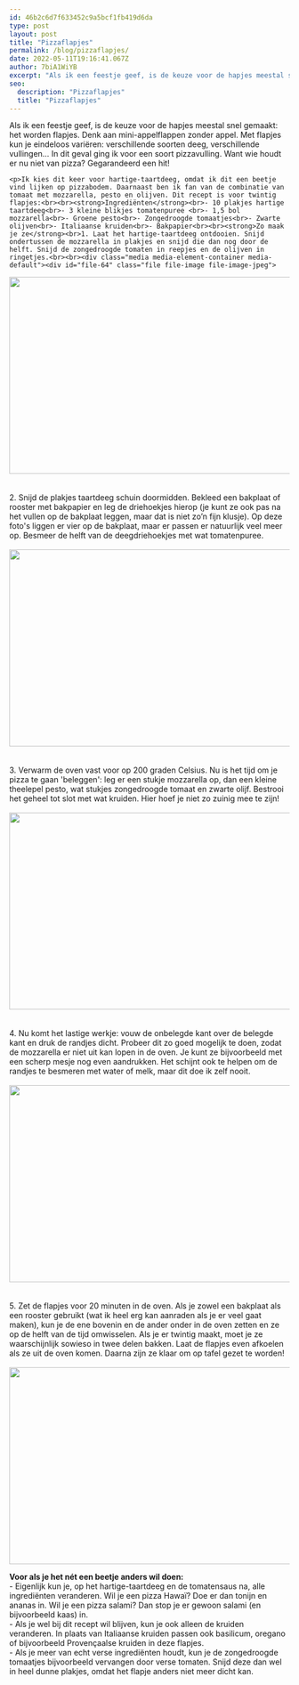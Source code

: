 ```yaml
---
id: 46b2c6d7f633452c9a5bcf1fb419d6da
type: post
layout: post
title: "Pizzaflapjes"
permalink: /blog/pizzaflapjes/
date: 2022-05-11T19:16:41.067Z
author: 7biA1WiYB
excerpt: "Als ik een feestje geef, is de keuze voor de hapjes meestal snel gemaakt: het worden flapjes. Denk aan mini-appelflappen zonder appel. Met flapjes kun je eindeloos variëren: verschillende soorten deeg, verschillende vullingen… In dit geval ging ik voor een soort pizzavulling. Want wie houdt er nu niet van pizza? Gegarandeerd een hit!  "
seo:
  description: "Pizzaflapjes"
  title: "Pizzaflapjes"
---
```

Als ik een feestje geef, is de keuze voor de hapjes meestal snel gemaakt: het worden flapjes. Denk aan mini-appelflappen zonder appel. Met flapjes kun je eindeloos variëren: verschillende soorten deeg, verschillende vullingen… In dit geval ging ik voor een soort pizzavulling. Want wie houdt er nu niet van pizza? Gegarandeerd een hit!  

    <p>Ik kies dit keer voor hartige-taartdeeg, omdat ik dit een beetje vind lijken op pizzabodem. Daarnaast ben ik fan van de combinatie van tomaat met mozzarella, pesto en olijven. Dit recept is voor twintig flapjes:<br><br><strong>Ingrediënten</strong><br>- 10 plakjes hartige taartdeeg<br>- 3 kleine blikjes tomatenpuree <br>- 1,5 bol mozzarella<br>- Groene pesto<br>- Zongedroogde tomaatjes<br>- Zwarte olijven<br>- Italiaanse kruiden<br>- Bakpapier<br><br><strong>Zo maak je ze</strong><br>1. Laat het hartige-taartdeeg ontdooien. Snijd ondertussen de mozzarella in plakjes en snijd die dan nog door de helft. Snijd de zongedroogde tomaten in reepjes en de olijven in ringetjes.<br><br><div class="media media-element-container media-default"><div id="file-64" class="file file-image file-image-jpeg">

        
  
  <div class="content">
    <img height="354" width="560" class="media-element file-default" src="https://original.sevendays.nl/sites/default/files/pizzaflapjes2.jpeg" alt="">  </div>

  
</div>
</div><br><br>2. Snijd de plakjes taartdeeg schuin doormidden. Bekleed een bakplaat of rooster met bakpapier en leg de driehoekjes hierop (je kunt ze ook pas na het vullen op de bakplaat leggen, maar dat is niet zo’n fijn klusje). Op deze foto's liggen er vier op de bakplaat, maar er passen er natuurlijk veel meer op. Besmeer de helft van de deegdriehoekjes met wat tomatenpuree.<br><br><div class="media media-element-container media-default"><div id="file-66" class="file file-image file-image-jpeg">

        
  
  <div class="content">
    <img height="354" width="560" class="media-element file-default" src="https://original.sevendays.nl/sites/default/files/pizzaflapjes3.jpeg" alt="">  </div>

  
</div>
</div><br><br>3. Verwarm de oven vast voor op 200 graden Celsius. Nu is het tijd om je pizza te gaan 'beleggen': leg er een stukje mozzarella op, dan een kleine theelepel pesto, wat stukjes zongedroogde tomaat en zwarte olijf. Bestrooi het geheel tot slot met wat kruiden. Hier hoef je niet zo zuinig mee te zijn!<br><br><div class="media media-element-container media-default"><div id="file-67" class="file file-image file-image-jpeg">

        
  
  <div class="content">
    <img height="354" width="560" class="media-element file-default" src="https://original.sevendays.nl/sites/default/files/pizzaflapjes4.jpeg" alt="">  </div>

  
</div>
</div><br><br>4. Nu komt het lastige werkje: vouw de onbelegde kant over de belegde kant en druk de randjes dicht. Probeer dit zo goed mogelijk te doen, zodat de mozzarella er niet uit kan lopen in de oven. Je kunt ze bijvoorbeeld met een scherp mesje nog even aandrukken. Het schijnt ook te helpen om de randjes te besmeren met water of melk, maar dit doe ik zelf nooit.<br><br><div class="media media-element-container media-default"><div id="file-68" class="file file-image file-image-jpeg">

        
  
  <div class="content">
    <img height="354" width="560" class="media-element file-default" src="https://original.sevendays.nl/sites/default/files/pizzaflapjes5.jpeg" alt="">  </div>

  
</div>
</div><br><br>5. Zet de flapjes voor 20 minuten in de oven. Als je zowel een bakplaat als een rooster gebruikt (wat ik heel erg kan aanraden als je er veel gaat maken), kun je de ene bovenin en de ander onder in de oven zetten en ze op de helft van de tijd omwisselen. Als je er twintig maakt, moet je ze waarschijnlijk sowieso in twee delen bakken. Laat de flapjes even afkoelen als ze uit de oven komen. Daarna zijn ze klaar om op tafel gezet te worden! <br><br><div class="media media-element-container media-default"><div id="file-69" class="file file-image file-image-jpeg">

        
  
  <div class="content">
    <img height="354" width="560" class="media-element file-default" src="https://original.sevendays.nl/sites/default/files/pizzaflapjes6.jpeg" alt="">  </div>

  
</div>
</div>
<p><strong>Voor als je het nét een beetje anders wil doen:</strong><br>- Eigenlijk kun je, op het hartige-taartdeeg en de tomatensaus na, alle ingrediënten veranderen. Wil je een pizza Hawaï? Doe er dan tonijn en ananas in. Wil je een pizza salami? Dan stop je er gewoon salami (en bijvoorbeeld kaas) in.<br>- Als je wel bij dit recept wil blijven, kun je ook alleen de kruiden veranderen. In plaats van Italiaanse kruiden passen ook basilicum, oregano of bijvoorbeeld Provençaalse kruiden in deze flapjes.<br>- Als je meer van echt verse ingrediënten houdt, kun je de zongedroogde tomaatjes bijvoorbeeld vervangen door verse tomaten. Snijd deze dan wel in heel dunne plakjes, omdat het flapje anders niet meer dicht kan.</p>  
